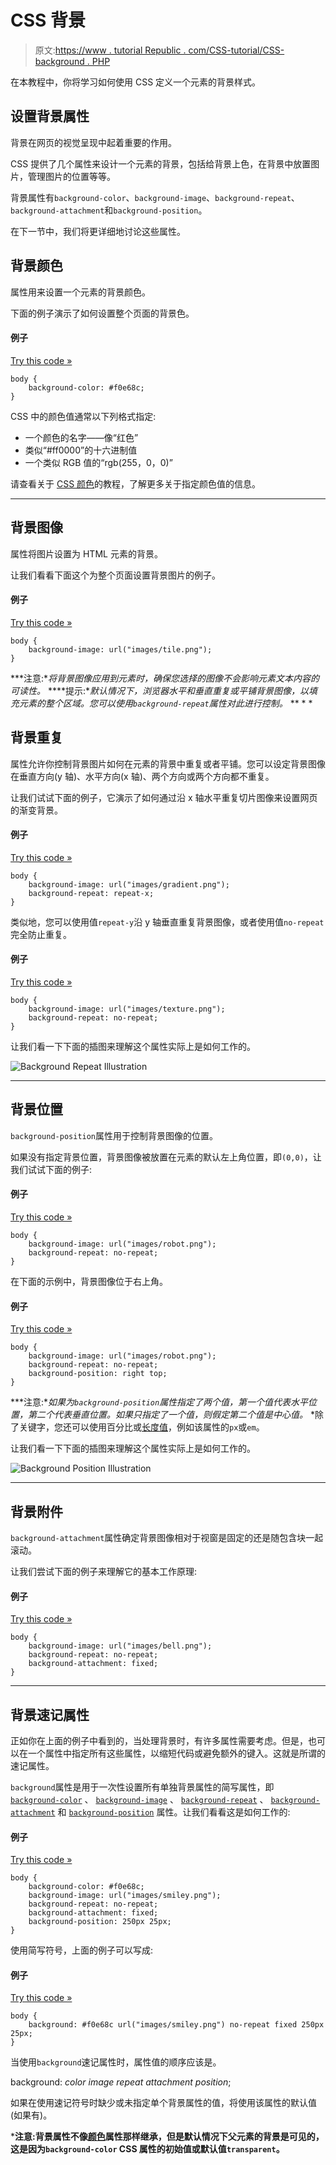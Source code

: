 # CSS 背景

> 原文:[https://www . tutorial Republic . com/CSS-tutorial/CSS-background . PHP](https://www.tutorialrepublic.com/css-tutorial/css-background.php)

在本教程中，你将学习如何使用 CSS 定义一个元素的背景样式。

## 设置背景属性

背景在网页的视觉呈现中起着重要的作用。

CSS 提供了几个属性来设计一个元素的背景，包括给背景上色，在背景中放置图片，管理图片的位置等等。

背景属性有`background-color`、`background-image`、`background-repeat`、`background-attachment`和`background-position`。

在下一节中，我们将更详细地讨论这些属性。

## 背景颜色

属性用来设置一个元素的背景颜色。

下面的例子演示了如何设置整个页面的背景色。

#### 例子

[Try this code »](../codelab.php?topic=css&file=background-color "Try this code using online Editor")

```
body {
    background-color: #f0e68c;
}
```

CSS 中的颜色值通常以下列格式指定:

*   一个颜色的名字——像“红色”
*   类似“#ff0000”的十六进制值
*   一个类似 RGB 值的“rgb(255，0，0)”

请查看关于 [CSS 颜色](css-color.php)的教程，了解更多关于指定颜色值的信息。

* * *

## 背景图像

属性将图片设置为 HTML 元素的背景。

让我们看看下面这个为整个页面设置背景图片的例子。

#### 例子

[Try this code »](../codelab.php?topic=css&file=background-image "Try this code using online Editor")

```
body {
    background-image: url("images/tile.png");
}
```

 ***注意:**将背景图像应用到元素时，确保您选择的图像不会影响元素文本内容的可读性。*  ****提示:**默认情况下，浏览器水平和垂直重复或平铺背景图像，以填充元素的整个区域。您可以使用`background-repeat`属性对此进行控制。*  ** * *

## 背景重复

属性允许你控制背景图片如何在元素的背景中重复或者平铺。您可以设定背景图像在垂直方向(y 轴)、水平方向(x 轴)、两个方向或两个方向都不重复。

让我们试试下面的例子，它演示了如何通过沿 x 轴水平重复切片图像来设置网页的渐变背景。

#### 例子

[Try this code »](../codelab.php?topic=css&file=background-repeat "Try this code using online Editor")

```
body {
    background-image: url("images/gradient.png");
    background-repeat: repeat-x;
}
```

类似地，您可以使用值`repeat-y`沿 y 轴垂直重复背景图像，或者使用值`no-repeat`完全防止重复。

#### 例子

[Try this code »](../codelab.php?topic=css&file=disable-background-repeat "Try this code using online Editor")

```
body {
    background-image: url("images/texture.png");
    background-repeat: no-repeat;
}
```

让我们看一下下面的插图来理解这个属性实际上是如何工作的。

![Background Repeat Illustration](../Images/1160cba0884f55c39429da6f7346a9c2.png)

* * *

## 背景位置

`background-position`属性用于控制背景图像的位置。

如果没有指定背景位置，背景图像被放置在元素的默认左上角位置，即`(0,0)`，让我们试试下面的例子:

#### 例子

[Try this code »](../codelab.php?topic=css&file=background-position "Try this code using online Editor")

```
body {
    background-image: url("images/robot.png");
    background-repeat: no-repeat;
}
```

在下面的示例中，背景图像位于右上角。

#### 例子

[Try this code »](../codelab.php?topic=css&file=custom-background-position "Try this code using online Editor")

```
body {
    background-image: url("images/robot.png");
    background-repeat: no-repeat;
    background-position: right top;
}
```

 ***注意:**如果为`background-position`属性指定了两个值，第一个值代表水平位置，第二个代表垂直位置。如果只指定了一个值，则假定第二个值是中心值。*  *除了关键字，您还可以使用百分比或[长度值](css-units.php)，例如该属性的`px`或`em`。

让我们看一下下面的插图来理解这个属性实际上是如何工作的。

![Background Position Illustration](../Images/cf1ac83306a028f53557e624763daf29.png)

* * *

## 背景附件

`background-attachment`属性确定背景图像相对于视窗是固定的还是随包含块一起滚动。

让我们尝试下面的例子来理解它的基本工作原理:

#### 例子

[Try this code »](../codelab.php?topic=css&file=background-attachment "Try this code using online Editor")

```
body {
    background-image: url("images/bell.png");
    background-repeat: no-repeat;
    background-attachment: fixed;
}
```

* * *

## 背景速记属性

正如你在上面的例子中看到的，当处理背景时，有许多属性需要考虑。但是，也可以在一个属性中指定所有这些属性，以缩短代码或避免额外的键入。这就是所谓的速记属性。

`background`属性是用于一次性设置所有单独背景属性的简写属性，即 [`background-color`](../css-reference/css-background-color-property.php) 、 [`background-image`](../css-reference/css-background-image-property.php) 、 [`background-repeat`](../css-reference/css-background-repeat-property.php) 、 [`background-attachment`](../css-reference/css-background-attachment-property.php) 和 [`background-position`](../css-reference/css-background-position-property.php) 属性。让我们看看这是如何工作的:

#### 例子

[Try this code »](../codelab.php?topic=css&file=individual-background-properties "Try this code using online Editor")

```
body {
    background-color: #f0e68c;
    background-image: url("images/smiley.png");
    background-repeat: no-repeat;
    background-attachment: fixed;
    background-position: 250px 25px;
}
```

使用简写符号，上面的例子可以写成:

#### 例子

[Try this code »](../codelab.php?topic=css&file=background-shorthand-property "Try this code using online Editor")

```
body {
    background: #f0e68c url("images/smiley.png") no-repeat fixed 250px 25px;
}
```

当使用`background`速记属性时，属性值的顺序应该是。

background: *color* *image* *repeat* *attachment* *position*;

如果在使用速记符号时缺少或未指定单个背景属性的值，将使用该属性的默认值(如果有)。

 ***注意:**背景属性不像[颜色](css-color.php)属性那样继承，但是默认情况下父元素的背景是可见的，这是因为`background-color` CSS 属性的初始值或默认值`transparent`。****